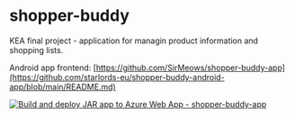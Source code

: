 # shopper-buddy
KEA final project - application for managin product information and shopping lists.

Android app frontend: [https://github.com/SirMeows/shopper-buddy-app](https://github.com/starlords-eu/shopper-buddy-android-app/blob/main/README.md)

[![Build and deploy JAR app to Azure Web App - shopper-buddy-app](https://github.com/starlords-eu/shopper-buddy-backend/actions/workflows/main_shopper-buddy-app.yml/badge.svg)](https://github.com/starlords-eu/shopper-buddy-backend/actions/workflows/main_shopper-buddy-app.yml)
